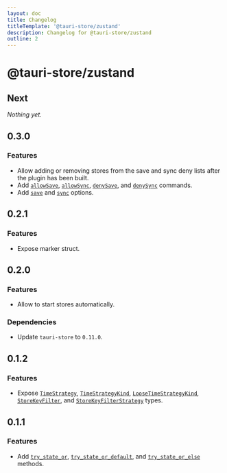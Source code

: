 ```yaml
---
layout: doc
title: Changelog
titleTemplate: '@tauri-store/zustand'
description: Changelog for @tauri-store/zustand
outline: 2
---
```


# @tauri-store/zustand

## Next

_Nothing yet._

## 0.3.0

### Features

- Allow adding or removing stores from the save and sync deny lists after the plugin has been built.
- Add [`allowSave`](https://tb.dev.br/tauri-store/js-docs/plugin-zustand/variables/allowSave.html), [`allowSync`](https://tb.dev.br/tauri-store/js-docs/plugin-zustand/variables/allowSync.html), [`denySave`](https://tb.dev.br/tauri-store/js-docs/plugin-zustand/variables/denySave.html), and [`denySync`](https://tb.dev.br/tauri-store/js-docs/plugin-zustand/variables/denySync.html) commands.
- Add [`save`](https://tb.dev.br/tauri-store/js-docs/plugin-vue/interfaces/StoreFrontendOptions.html#save) and [`sync`](https://tb.dev.br/tauri-store/js-docs/plugin-vue/interfaces/StoreFrontendOptions.html#sync) options.

## 0.2.1

### Features

- Expose marker struct.

## 0.2.0

### Features

- Allow to start stores automatically.

### Dependencies

- Update `tauri-store` to `0.11.0`.

## 0.1.2

### Features

- Expose [`TimeStrategy`](https://tb.dev.br/tauri-store/js-docs/shared/classes/TimeStrategy.html), [`TimeStrategyKind`](https://tb.dev.br/tauri-store/js-docs/shared/types/TimeStrategyKind.html), [`LooseTimeStrategyKind`](https://tb.dev.br/tauri-store/js-docs/shared/types/LooseTimeStrategyKind.html), [`StoreKeyFilter`](https://tb.dev.br/tauri-store/js-docs/shared/types/StoreKeyFilter.html), and [`StoreKeyFilterStrategy`](https://tb.dev.br/tauri-store/js-docs/shared/types/StoreKeyFilterStrategy.html) types.

## 0.1.1

### Features

- Add [`try_state_or`](https://docs.rs/tauri-plugin-zustand/0.1.1/tauri_plugin_zustand/struct.Store.html#method.try_state_or), [`try_state_or_default`](https://docs.rs/tauri-plugin-zustand/0.1.1/tauri_plugin_zustand/struct.Store.html#method.try_state_or_default), and [`try_state_or_else`](https://docs.rs/tauri-plugin-zustand/0.1.1/tauri_plugin_zustand/struct.Store.html#method.try_state_or_else) methods.
